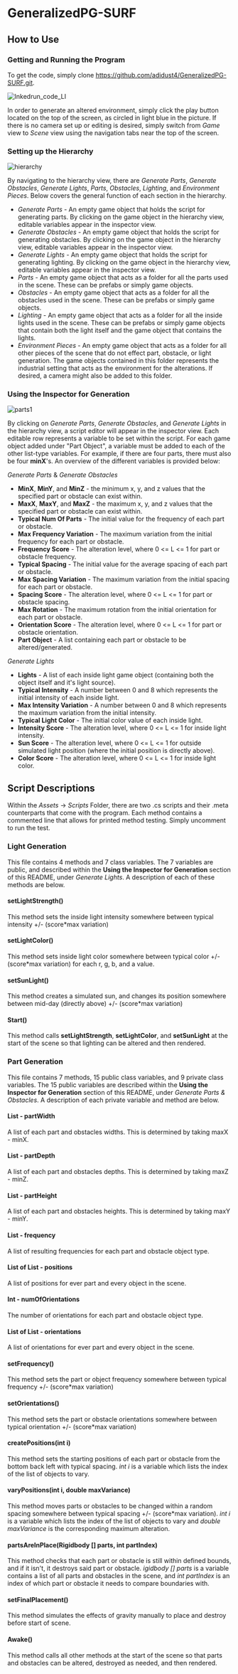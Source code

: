 # GeneralizedPG-SURF


## How to Use


### Getting and Running the Program

To get the code, simply clone https://github.com/adidust4/GeneralizedPG-SURF.git.

![Inkedrun_code_LI](https://user-images.githubusercontent.com/56092297/127750848-66e02792-3ec0-4407-a31b-f33ac90e55f3.jpg)

In order to generate an altered environment, simply click the play button located on the top of the screen, as circled in light blue in the picture. If there is no camera set up or editing is desired, simply switch from *Game* view to *Scene* view using the navigation tabs near the top of the screen. 

### Setting up the Hierarchy


![hierarchy](https://user-images.githubusercontent.com/56092297/127750192-d27f1b04-bee7-448f-b3b1-50b9addde829.png)

By navigating to the hierarchy view, there are *Generate Parts*, *Generate Obstacles*, *Generate Lights*, *Parts*, *Obstacles*, *Lighting*, and *Environment Pieces*. Below covers the general function of each section in the hierarchy.

 - *Generate Parts* - An empty game object that holds the script for generating parts. By clicking on the game object in the hierarchy view, editable variables appear in the inspector view. 
 - *Generate Obstacles* - An empty game object that holds the script for generating obstacles. By clicking on the game object in the hierarchy view, editable variables appear in the inspector view. 
 - *Generate Lights* - An empty game object that holds the script for generating lighting. By clicking on the game object in the hierarchy view, editable variables appear in the inspector view. 
 - *Parts* - An empty game object that acts as a folder for all the parts used in the scene. These can be prefabs or simply game objects. 
 - *Obstacles* - An empty game object that acts as a folder for all the obstacles used in the scene. These can be prefabs or simply game objects.
 - *Lighting* - An empty game object that acts as a folder for all the inside lights used in the scene. These can be prefabs or simply game objects that contain both the light itself and the game object that contains the lights.
 - *Environment Pieces* - An empty game object that acts as a folder for all other pieces of the scene that do not effect part, obstacle, or light generation. The game objects contained in this folder represents the industrial setting that acts as the environment for the alterations. If desired, a camera might also be added to this folder.



### Using the Inspector for Generation


![parts1](https://user-images.githubusercontent.com/56092297/127750382-969e537f-329c-4c7b-a67d-68cdb6939e42.png)

By clicking on *Generate Parts*, *Generate Obstacles*, and *Generate Lights* in the hierarchy view, a script editor will appear in the inspector view. Each editable row represents a variable to be set within the script. For each game object added under "Part Object", a variable must be added to each of the other list-type variables. For example, if there are four parts, there must also be four **minX**'s. An overview of the different variables is provided below:

*Generate Parts* & *Generate Obstacles*
- **MinX**, **MinY**, and **MinZ** - the minimum x, y, and z values that the specified part or obstacle can exist within. 
- **MaxX**, **MaxY**, and **MaxZ** - the maximum x, y, and z values that the specified part or obstacle can exist within.
- **Typical Num Of Parts** - The initial value for the frequency of each part or obstacle.
- **Max Frequency Variation** - The maximum variation from the initial frequency for each part or obstacle. 
- **Frequency Score** - The alteration level, where 0 <= L <= 1 for part or obstacle frequency. 
- **Typical Spacing** - The initial value for the average spacing of each part or obstacle.
- **Max Spacing Variation** - The maximum variation from the initial spacing for each part or obstacle. 
- **Spacing Score** - The alteration level, where 0 <= L <= 1 for part or obstacle spacing.
- **Max Rotation** - The maximum rotation from the initial orientation for each part or obstacle. 
- **Orientation Score** - The alteration level, where 0 <= L <= 1 for part or obstacle orientation.  
- **Part Object** - A list containing each part or obstacle to be altered/generated.

*Generate Lights*
- **Lights** - A list of each inside light game object (containing both the object itself and it's light source). 
- **Typical Intensity** - A number between 0 and 8 which represents the initial intensity of each inside light. 
- **Max Intensity Variation** - A number between 0 and 8 which represents the maximum variation from the initial intensity.
- **Typical Light Color** - The initial color value of each inside light.  
- **Intensity Score** - The alteration level, where 0 <= L <= 1 for inside light intensity.
- **Sun Score** - The alteration level, where 0 <= L <= 1 for outside simulated light position (where the initial position is directly above).
- **Color Score** - The alteration level, where 0 <= L <= 1 for inside light color.


## Script Descriptions

Within the *Assets* -> *Scripts* Folder, there are two .cs scripts and their .meta counterparts that come with the program. Each method contains a commented line that allows for printed method testing. Simply uncomment to run the test. 

### Light Generation

This file contains 4 methods and 7 class variables. The 7 variables are public, and described within the **Using the Inspector for Generation** section of this README, under *Generate Lights*. A description of each of these methods are below. 

#### setLightStrength()
This method sets the inside light intensity somewhere between typical intensity +/- (score*max variation)

#### setLightColor()
This method sets inside light color somewhere between typical color +/- (score*max variation) for each r, g, b, and a value.

#### setSunLight()
This method creates a simulated sun, and changes its position somewhere between mid-day (directly above) +/- (score*max variation)

#### Start()
This method calls **setLightStrength**, **setLightColor**, and **setSunLight** at the start of the scene so that lighting can be altered and then rendered. 


### Part Generation

This file contains 7 methods, 15 public class variables, and 9 private class variables. The 15 public variables are described within the **Using the Inspector for Generation** section of this README, under *Generate Parts & Obstacles*. A description of each private variable and method are below. 

#### List - partWidth
A list of each part and obstacles widths. This is determined by taking maxX - minX.

#### List - partDepth
A list of each part and obstacles depths. This is determined by taking maxZ - minZ.

#### List - partHeight
A list of each part and obstacles heights. This is determined by taking maxY - minY.

#### List - frequency
A list of resulting frequencies for each part and obstacle object type.

#### List of List - positions
A list of positions for ever part and every object in the scene.

#### Int - numOfOrientations
The number of orientations for each part and obstacle object type.

#### List of List - orientations
A list of orientations for ever part and every object in the scene.

#### setFrequency()
This method sets the part or object frequency somewhere between typical frequency +/- (score*max variation)

#### setOrientations()
This method sets the part or obstacle orientations somewhere between typical orientation +/- (score*max variation)

#### createPositions(int i)
This method sets the starting positions of each part or obstacle from the bottom back left with typical spacing. *int i* is a variable which lists the index of the list of objects to vary.

#### varyPositions(int i, double maxVariance)
This method moves parts or obstacles to be changed within a random spacing somewhere between typical spacing +/- (score*max variation). *int i* is a variable which lists the index of the list of objects to vary and *double maxVariance* is the corresponding maximum alteration.

#### partsAreInPlace(Rigidbody [] parts, int partIndex)
This method checks that each part or obstacle is still within defined bounds, and if it isn't, it destroys said part or obstacle. *igidbody [] parts* is a variable contains a list of all parts and obstacles in the scene, and *int partIndex* is an index of which part or obstacle it needs to compare boundaries with.

#### setFinalPlacement()
This method simulates the effects of gravity manually to place and destroy before start of scene.

#### Awake()
This method calls all other methods at the start of the scene so that parts and obstacles can be altered, destroyed as needed, and then rendered.


 
 



